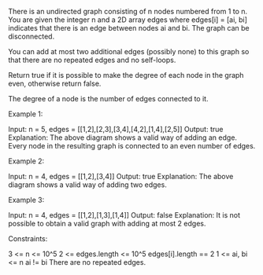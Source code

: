 There is an undirected graph consisting of n nodes numbered from 1 to n. You
are given the integer n and a 2D array edges where edges[i] = [ai, bi]
indicates that there is an edge between nodes ai and bi. The graph can be
disconnected.

You can add at most two additional edges (possibly none) to this graph so
that there are no repeated edges and no self-loops.

Return true if it is possible to make the degree of each node in the graph
even, otherwise return false.

The degree of a node is the number of edges connected to it.


Example 1:


Input: n = 5, edges = [[1,2],[2,3],[3,4],[4,2],[1,4],[2,5]]
Output: true
Explanation: The above diagram shows a valid way of adding an edge.
Every node in the resulting graph is connected to an even number of edges.


Example 2:


Input: n = 4, edges = [[1,2],[3,4]]
Output: true
Explanation: The above diagram shows a valid way of adding two edges.

Example 3:


Input: n = 4, edges = [[1,2],[1,3],[1,4]]
Output: false
Explanation: It is not possible to obtain a valid graph with adding at most 2
edges.


Constraints:


3 <= n <= 10^5
2 <= edges.length <= 10^5
edges[i].length == 2
1 <= ai, bi <= n
ai != bi
There are no repeated edges.




